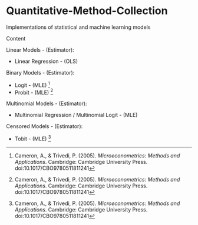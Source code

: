 # Quantitative-Method-Collection
Implementations of statistical and machine learning models

Content

Linear Models - (Estimator):
  - Linear Regression - (OLS)
  
Binary Models - (Estimator):
  - Logit - (MLE) [^fn1]
  - Probit - (MLE) [^fn1]

Multinomial Models - (Estimator):
  - Multinomial Regression / Multinomial Logit - (MLE)
  
Censored Models - (Estimator):
  - Tobit - (MLE) [^fn1]
  
  
[^fn1]: Cameron, A., & Trivedi, P. (2005). <i>Microeconometrics: Methods and Applications</i>. Cambridge: Cambridge University Press. doi:10.1017/CBO9780511811241
